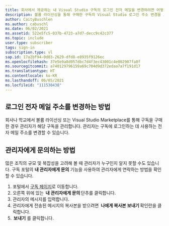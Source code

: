 ```yaml
---
title: 회사에서 제공하는 내 Visual Studio 구독의 로그인 전자 메일을 변경하려면 어떻게 하나요?
description: 볼륨 라이선싱을 통해 구매한 구독의 Visual Studio 로그인 주소 변경을 요청하는 방법
author: CaityBuschlen
ms.author: cabuschl
ms.date: 06/02/2021
ms.assetid: 522e5fc5-037b-4723-a7d7-decc9c42c377
ms.topic: include
user.type: subscriber
tags: sign-in
subscription.type: vl
sap.id: 17a2bf94-0d03-2629-dfd8-e8935f9126ec
ms.openlocfilehash: 37e5e9a8d957dbc7d4f3ec43001c4e002907fa8f
ms.sourcegitcommit: a740129796159a69c704d9d372edaa7a7f191d17
ms.translationtype: HT
ms.contentlocale: ko-KR
ms.lasthandoff: 06/05/2021
ms.locfileid: "111530438"
---
```

## <a name="how-to-change-your-sign-in-email-address"></a>로그인 전자 메일 주소를 변경하는 방법

회사나 학교에서 볼륨 라이선싱 또는 Visual Studio Marketplace를 통해 구독을 구매한 경우 관리자가 해당 구독을 관리합니다. 관리자는 구독에 로그인하는 데 사용하는 전자 메일 주소를 변경할 수 있습니다.  

## <a name="how-to-contact-your-administrator"></a>관리자에게 문의하는 방법 

많은 조직의 규모 및 복잡성을 고려해 볼 때 관리자가 누구인지 알지 못할 수도 있습니다. 구독 포털의 **내 관리자에게 문의** 기능을 사용하여 관리자에게 연락하는 방법을 확인할 수 있습니다. 

1. 포털에서 [구독 페이지](https://my.visualstudio.com/subscriptions)로 이동합니다.  
2. 오른쪽 위에 있는  **내 관리자에게 문의** 단추를 클릭합니다.
3. 관리자의 메시지를 입력합니다.
4. 관리자에게 전송된 메시지의 복사본을 받으려면  **나에게 복사본 보내기** 확인란을 클릭합니다. 
5.  **보내기** 를 클릭합니다.